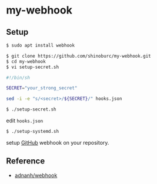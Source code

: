 # my-webhook

## Setup

```sh
$ sudo apt install webhook
```

```sh
$ git clone https://github.com/shinoburc/my-webhook.git
$ cd my-webhook
$ vi setup-secret.sh
```

```sh
#!/bin/sh

SECRET="your_strong_secret"

sed -i -e "s/<secret>/${SECRET}/" hooks.json
```

```sh
$ ./setup-secret.sh
```

edit `hooks.json`

```sh
$ ./setup-systemd.sh
```

setup [GitHub](https://github.com) webhook on your repository.

## Reference

- [adnanh/webhook](https://github.com/adnanh/webhook)
